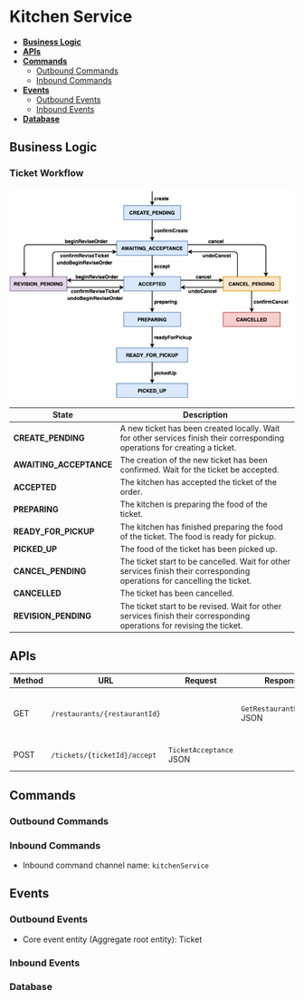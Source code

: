 # Kitchen Service

- [**Business Logic**](#business-logic)
- [**APIs**](#apis)
- [**Commands**](#commands)
   - [Outbound Commands](#outbound-commands)
   - [Inbound Commands](#inbound-commands)
- [**Events**](#events)
   - [Outbound Events](#outbound-events)
   - [Inbound Events](#inbound-events)
- [**Database**](#database)

## Business Logic
### Ticket Workflow
![](../diagrams/ticket_workflow.png)

| State | Description |
|----|----|
| **CREATE_PENDING** | A new ticket has been created locally. Wait for other services finish their corresponding operations for creating a ticket. |
| **AWAITING_ACCEPTANCE** | The creation of the new ticket has been confirmed. Wait for the ticket be accepted. |
| **ACCEPTED** | The kitchen has accepted the ticket of the order. |
| **PREPARING** | The kitchen is preparing the food of the ticket. |
| **READY_FOR_PICKUP** | The kitchen has finished preparing the food of the ticket. The food is ready for pickup. |
| **PICKED_UP** | The food of the ticket has been picked up. |
| **CANCEL_PENDING** | The ticket start to be cancelled. Wait for other services finish their corresponding operations for cancelling the ticket. |
| **CANCELLED** | The ticket has been cancelled. |
| **REVISION_PENDING** | The ticket start to be revised. Wait for other services finish their corresponding operations for revising the ticket.  |

## APIs

| Method | URL | Request | Response | Description | 
|----|----|----|----|----|
| GET | `/restaurants/{restaurantId}` | | `GetRestaurantResponse` JSON | Get restaurant info by restaurant ID. |
| POST | `/tickets/{ticketId}/accept` | `TicketAcceptance` JSON | | Accept a ticket by ticket ID. |

## Commands
### Outbound Commands
### Inbound Commands
- Inbound command channel name: `kitchenService`

## Events
### Outbound Events
- Core event entity (Aggregate root entity): Ticket 

### Inbound Events

### Database
